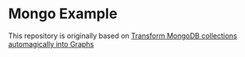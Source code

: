 # Mongo Example

This repository is originally based on [Transform MongoDB collections automagically into Graphs](https://medium.com/neo4j/transform-mongodb-collections-automagically-into-graphs-9ea085d6e3ef)
